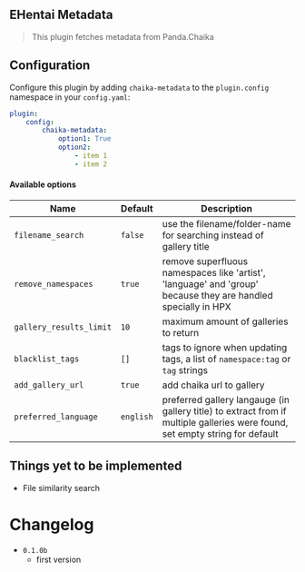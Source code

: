 EHentai Metadata
----------------------------

> This plugin fetches metadata from Panda.Chaika

## Configuration

Configure this plugin by adding `chaika-metadata` to the `plugin.config` namespace in your `config.yaml`:
```yaml
plugin:
    config:
        chaika-metadata:
            option1: True
            option2:
                - item 1
                - item 2
```

#### Available options

Name | Default | Description
--- | --- | ---
`filename_search` | `false` | use the filename/folder-name for searching instead of gallery title
`remove_namespaces` | `true` | remove superfluous namespaces like 'artist', 'language' and 'group' because they are handled specially in HPX
`gallery_results_limit` | `10` | maximum amount of galleries to return
`blacklist_tags` | `[]` | tags to ignore when updating tags, a list of `namespace:tag` or `tag` strings
`add_gallery_url` | `true` | add chaika url to gallery
`preferred_language` | `english` | preferred gallery langauge (in gallery title) to extract from if multiple galleries were found, set empty string for default


## Things yet to be implemented

- File similarity search

# Changelog
    
- `0.1.0b`
    - first version